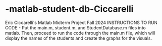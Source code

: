 # -matlab-student-db-Ciccarelli
Eric Ciccarelli's Matlab Midterm Project Fall 2024
INSTRUCTIONS TO RUN CODE - Put the main.m, student.m, and StudentDatabase.m files into matlab. Then, proceed to run the code through the main.m file, which will display the names of the students and create the graphs for the visuals. 
